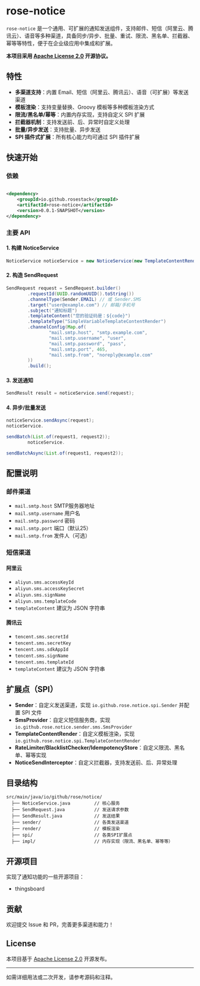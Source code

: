 # rose-notice

`rose-notice` 是一个通用、可扩展的通知发送组件，支持邮件、短信（阿里云、腾讯云）、语音等多种渠道，具备同步/异步、批量、重试、限流、黑名单、拦截器、幂等等特性，便于在企业级应用中集成和扩展。

**本项目采用 [Apache License 2.0](LICENSE) 开源协议。**

## 特性

- **多渠道支持**：内置 Email、短信（阿里云、腾讯云）、语音（可扩展）等发送渠道
- **模板渲染**：支持变量替换、Groovy 模板等多种模板渲染方式
- **限流/黑名单/幂等**：内置内存实现，支持自定义 SPI 扩展
- **拦截器机制**：支持发送前、后、异常时自定义处理
- **批量/异步发送**：支持批量、异步发送
- **SPI 插件式扩展**：所有核心能力均可通过 SPI 插件扩展

## 快速开始

### 依赖

```xml

<dependency>
    <groupId>io.github.rosestack</groupId>
    <artifactId>rose-notice</artifactId>
    <version>0.0.1-SNAPSHOT</version>
</dependency>
```

### 主要 API

#### 1. 构建 NoticeService

```java
NoticeService noticeService = new NoticeService(new TemplateContentRenderFactory());
```

#### 2. 构造 SendRequest

```java
SendRequest request = SendRequest.builder()
        .requestId(UUID.randomUUID().toString())
        .channelType(Sender.EMAIL) // 或 Sender.SMS
        .target("user@example.com") // 邮箱/手机号
        .subject("通知标题")
        .templateContent("您的验证码是：${code}")
        .templateType("SimpleVariableTemplateContentRender")
        .channelConfig(Map.of(
                "mail.smtp.host", "smtp.example.com",
                "mail.smtp.username", "user",
                "mail.smtp.password", "pass",
                "mail.smtp.port", 465,
                "mail.smtp.from", "noreply@example.com"
        ))
        .build();
```

#### 3. 发送通知

```java
SendResult result = noticeService.send(request);
```

#### 4. 异步/批量发送

```java
noticeService.sendAsync(request);
noticeService.

sendBatch(List.of(request1, request2));
        noticeService.

sendBatchAsync(List.of(request1, request2));
```

## 配置说明

### 邮件渠道

- `mail.smtp.host` SMTP服务器地址
- `mail.smtp.username` 用户名
- `mail.smtp.password` 密码
- `mail.smtp.port` 端口（默认25）
- `mail.smtp.from` 发件人（可选）

### 短信渠道

#### 阿里云

- `aliyun.sms.accessKeyId`
- `aliyun.sms.accessKeySecret`
- `aliyun.sms.signName`
- `aliyun.sms.templateCode`
- `templateContent` 建议为 JSON 字符串

#### 腾讯云

- `tencent.sms.secretId`
- `tencent.sms.secretKey`
- `tencent.sms.sdkAppId`
- `tencent.sms.signName`
- `tencent.sms.templateId`
- `templateContent` 建议为 JSON 字符串

## 扩展点（SPI）

- **Sender**：自定义发送渠道，实现 `io.github.rose.notice.spi.Sender` 并配置 SPI 文件
- **SmsProvider**：自定义短信服务商，实现 `io.github.rose.notice.sender.sms.SmsProvider`
- **TemplateContentRender**：自定义模板渲染，实现 `io.github.rose.notice.spi.TemplateContentRender`
- **RateLimiter/BlacklistChecker/IdempotencyStore**：自定义限流、黑名单、幂等实现
- **NoticeSendInterceptor**：自定义拦截器，支持发送前、后、异常处理

## 目录结构

```
src/main/java/io/github/rose/notice/
  ├── NoticeService.java         // 核心服务
  ├── SendRequest.java           // 发送请求参数
  ├── SendResult.java            // 发送结果
  ├── sender/                    // 各类发送渠道
  ├── render/                    // 模板渲染
  ├── spi/                       // 各类SPI扩展点
  ├── impl/                      // 内存实现（限流、黑名单、幂等等）
```

## 开源项目

实现了通知功能的一些开源项目：
- thingsboard

## 贡献

欢迎提交 Issue 和 PR，完善更多渠道和能力！

## License

本项目基于 [Apache License 2.0](https://www.apache.org/licenses/LICENSE-2.0) 开源发布。

---

如需详细用法或二次开发，请参考源码和注释。
